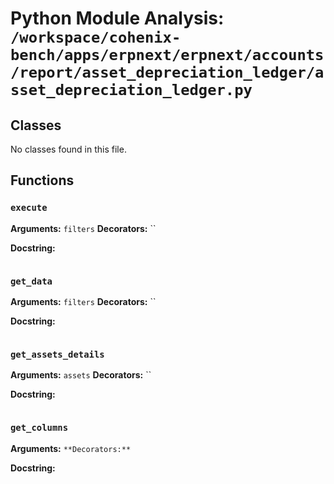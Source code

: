 # Python Module Analysis: `/workspace/cohenix-bench/apps/erpnext/erpnext/accounts/report/asset_depreciation_ledger/asset_depreciation_ledger.py`

## Classes

No classes found in this file.


## Functions

### `execute`
**Arguments:** `filters`
**Decorators:** ``

**Docstring:**
```

```
### `get_data`
**Arguments:** `filters`
**Decorators:** ``

**Docstring:**
```

```
### `get_assets_details`
**Arguments:** `assets`
**Decorators:** ``

**Docstring:**
```

```
### `get_columns`
**Arguments:** ``
**Decorators:** ``

**Docstring:**
```

```

